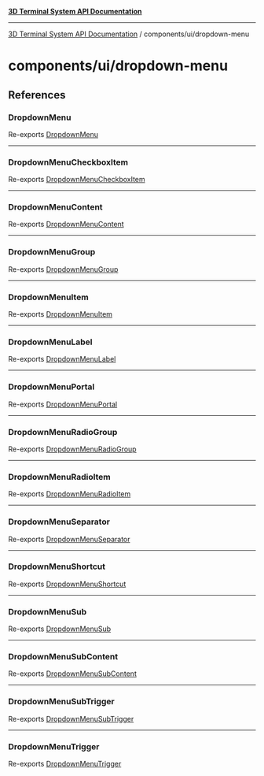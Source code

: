 [**3D Terminal System API Documentation**](../../../README.md)

***

[3D Terminal System API Documentation](../../../README.md) / components/ui/dropdown-menu

# components/ui/dropdown-menu

## References

### DropdownMenu

Re-exports [DropdownMenu](variables/DropdownMenu.md)

***

### DropdownMenuCheckboxItem

Re-exports [DropdownMenuCheckboxItem](variables/DropdownMenuCheckboxItem.md)

***

### DropdownMenuContent

Re-exports [DropdownMenuContent](variables/DropdownMenuContent.md)

***

### DropdownMenuGroup

Re-exports [DropdownMenuGroup](variables/DropdownMenuGroup.md)

***

### DropdownMenuItem

Re-exports [DropdownMenuItem](variables/DropdownMenuItem.md)

***

### DropdownMenuLabel

Re-exports [DropdownMenuLabel](variables/DropdownMenuLabel.md)

***

### DropdownMenuPortal

Re-exports [DropdownMenuPortal](variables/DropdownMenuPortal.md)

***

### DropdownMenuRadioGroup

Re-exports [DropdownMenuRadioGroup](variables/DropdownMenuRadioGroup.md)

***

### DropdownMenuRadioItem

Re-exports [DropdownMenuRadioItem](variables/DropdownMenuRadioItem.md)

***

### DropdownMenuSeparator

Re-exports [DropdownMenuSeparator](variables/DropdownMenuSeparator.md)

***

### DropdownMenuShortcut

Re-exports [DropdownMenuShortcut](functions/DropdownMenuShortcut.md)

***

### DropdownMenuSub

Re-exports [DropdownMenuSub](variables/DropdownMenuSub.md)

***

### DropdownMenuSubContent

Re-exports [DropdownMenuSubContent](variables/DropdownMenuSubContent.md)

***

### DropdownMenuSubTrigger

Re-exports [DropdownMenuSubTrigger](variables/DropdownMenuSubTrigger.md)

***

### DropdownMenuTrigger

Re-exports [DropdownMenuTrigger](variables/DropdownMenuTrigger.md)
